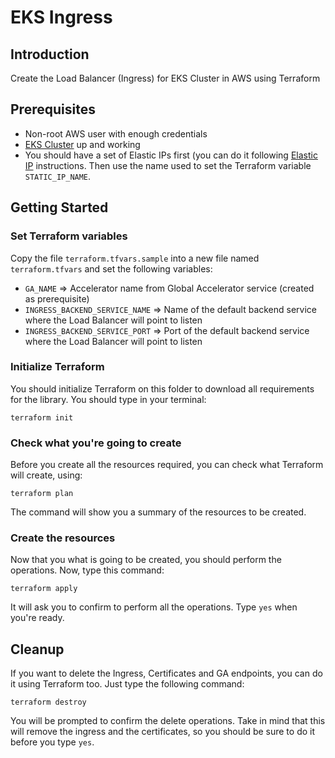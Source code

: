 # EKS Ingress

## Introduction

Create the Load Balancer (Ingress) for EKS Cluster in AWS using Terraform

## Prerequisites

- Non-root AWS user with enough credentials
- [EKS Cluster](../eks-cluster) up and working
- You should have a set of Elastic IPs first (you can do it following [Elastic IP](../elastic-ip) instructions. Then
use the name used to set the Terraform variable `STATIC_IP_NAME`.

## Getting Started

### Set Terraform variables

Copy the file `terraform.tfvars.sample` into a new file named `terraform.tfvars` and set
the following variables:

- `GA_NAME` => Accelerator name from Global Accelerator service (created as prerequisite)
- `INGRESS_BACKEND_SERVICE_NAME` => Name of the default backend service where the Load Balancer will
  point to listen
- `INGRESS_BACKEND_SERVICE_PORT` => Port of the default backend service where the Load Balancer will
  point to listen
  
### Initialize Terraform

You should initialize Terraform on this folder to download all requirements for the library. You should type
in your terminal:

```
terraform init
```

### Check what you're going to create

Before you create all the resources required, you can check what Terraform will create, using:

```
terraform plan
```

The command will show you a summary of the resources to be created.

### Create the resources

Now that you what is going to be created, you should perform the operations. Now, type this command:

```
terraform apply
```

It will ask you to confirm to perform all the operations. Type `yes` when you're ready.

## Cleanup

If you want to delete the Ingress, Certificates and GA endpoints, you can do it using
Terraform too. Just type the following command:

```
terraform destroy
```

You will be prompted to confirm the delete operations. Take in mind that this will remove the ingress
and the certificates, so you should be sure to do it before you type `yes`.
